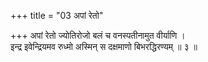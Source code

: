 +++
title = "03 अपां रेतो"

+++
अपां रेतो ज्योतिरोजो बलं च वनस्पतीनामुत वीर्याणि ।  
इन्द्र इवेन्द्रियमव रुध्मो अस्मिन् स दक्षमाणो बिभरद्धिरण्यम् ॥ ३ ॥